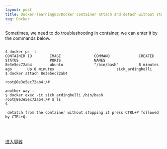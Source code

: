 ```yaml
---
layout: post
title: Docker-learning03/Docker container attach and detach without stopping 
tag: Docker
---
```


Sometimes, we need to do troubleshooting in container, we can enter it by the commands below.
<pre><code>
$ docker ps -l
CONTAINER ID        IMAGE               COMMAND             CREATED             STATUS              PORTS               NAMES
8e3e5ec72ab4        ubuntu              "/bin/bash"         8 minutes ago       Up 8 minutes                            sick_ardinghelli
$ docker attach 8e3e5ec72ab4

root@8e3e5ec72ab4:/# 

another way : 
$ docker exec -it sick_ardinghelli /bin/bash
root@8e3e5ec72ab4:/# $ ls
$ 

 detatch from the container without stopping it press CTRL+P followed by CTRL+Q.
<pre></code>


<a href="http://dockerpool.com/static/books/docker_practice/container/enter.html">进入容器</a>
